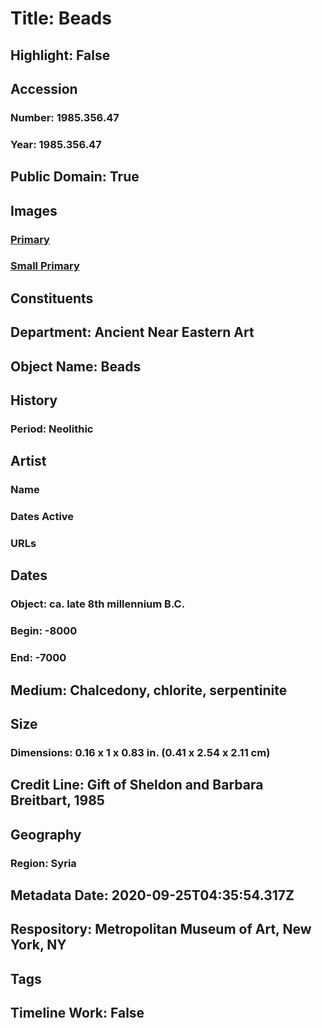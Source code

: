 # Title: Beads
## Highlight: False
## Accession
### Number: 1985.356.47
### Year: 1985.356.47
## Public Domain: True
## Images
### [Primary](https://images.metmuseum.org/CRDImages/an/original/vz1985_356_46_9.jpg)
### [Small Primary](https://images.metmuseum.org/CRDImages/an/web-large/vz1985_356_46_9.jpg)
## Constituents
## Department: Ancient Near Eastern Art
## Object Name: Beads
## History
### Period: Neolithic
## Artist
### Name
### Dates Active
### URLs
## Dates
### Object: ca. late 8th millennium B.C.
### Begin: -8000
### End: -7000
## Medium: Chalcedony, chlorite, serpentinite
## Size
### Dimensions: 0.16 x 1 x 0.83 in. (0.41 x 2.54 x 2.11 cm)
## Credit Line: Gift of Sheldon and Barbara Breitbart, 1985
## Geography
### Region: Syria
## Metadata Date: 2020-09-25T04:35:54.317Z
## Respository: Metropolitan Museum of Art, New York, NY
## Tags
## Timeline Work: False
